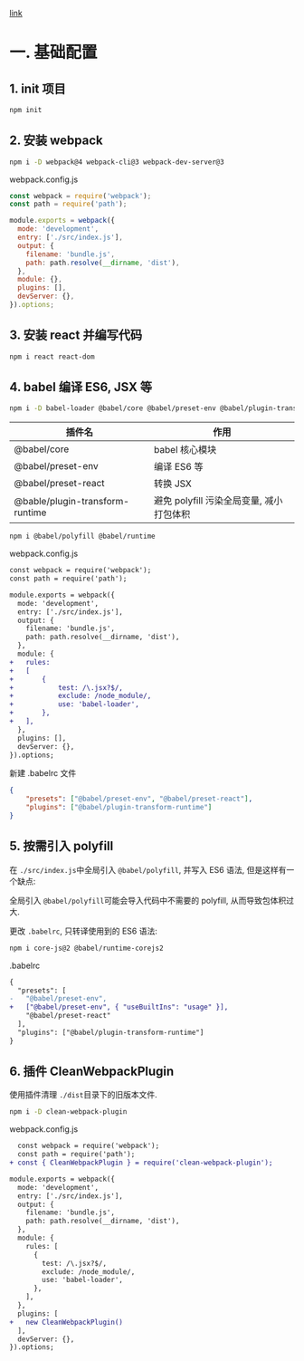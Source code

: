 [link](https://juejin.im/post/6844903862898262024?utm_source=gold_browser_extension#heading-32)

# 一. 基础配置

## 1. init 项目

```bash
npm init
```

## 2. 安装 webpack

```bash
npm i -D webpack@4 webpack-cli@3 webpack-dev-server@3
```

webpack.config.js

```js
const webpack = require('webpack');
const path = require('path');

module.exports = webpack({
  mode: 'development',
  entry: ['./src/index.js'],
  output: {
    filename: 'bundle.js',
    path: path.resolve(__dirname, 'dist'),
  },
  module: {},
  plugins: [],
  devServer: {},
}).options;
```

## 3. 安装 react 并编写代码

```bash
npm i react react-dom
```

## 4. babel 编译 ES6, JSX 等

```bash
npm i -D babel-loader @babel/core @babel/preset-env @babel/plugin-transform-runtime @babel/preset-react
```

| 插件名                          | 作用                                     |
| ------------------------------- | ---------------------------------------- |
| @babel/core                     | babel 核心模块                           |
| @babel/preset-env               | 编译 ES6 等                              |
| @babel/preset-react             | 转换 JSX                                 |
| @bable/plugin-transform-runtime | 避免 polyfill 污染全局变量, 减小打包体积 |

```bash
npm i @babel/polyfill @babel/runtime
```

webpack.config.js

```diff
const webpack = require('webpack');
const path = require('path');

module.exports = webpack({
  mode: 'development',
  entry: ['./src/index.js'],
  output: {
    filename: 'bundle.js',
    path: path.resolve(__dirname, 'dist'),
  },
  module: {
+	rules: 
+	[
+		{
+			test: /\.jsx?$/,
+			exclude: /node_module/,
+			use: 'babel-loader',
+		},
+	],
  },
  plugins: [],
  devServer: {},
}).options;

```

新建 .babelrc 文件

```json
{
    "presets": ["@babel/preset-env", "@babel/preset-react"],
    "plugins": ["@babel/plugin-transform-runtime"]
}
```

## 5. 按需引入 polyfill

在 `./src/index.js`中全局引入 `@babel/polyfill`, 并写入 ES6 语法, 但是这样有一个缺点:

全局引入 `@babel/polyfill`可能会导入代码中不需要的 polyfill, 从而导致包体积过大.

更改 `.babelrc`, 只转译使用到的 ES6 语法:

```bash
npm i core-js@2 @babel/runtime-corejs2
```

.babelrc

```diff
{
  "presets": [
-	"@babel/preset-env",
+	["@babel/preset-env", { "useBuiltIns": "usage" }],
    "@babel/preset-react"
  ],
  "plugins": ["@babel/plugin-transform-runtime"]
}

```

## 6. 插件 CleanWebpackPlugin

使用插件清理 `./dist`目录下的旧版本文件.

```bash
npm i -D clean-webpack-plugin
```

webpack.config.js

```diff
  const webpack = require('webpack');
  const path = require('path');
+ const { CleanWebpackPlugin } = require('clean-webpack-plugin');

module.exports = webpack({
  mode: 'development',
  entry: ['./src/index.js'],
  output: {
    filename: 'bundle.js',
    path: path.resolve(__dirname, 'dist'),
  },
  module: {
    rules: [
      {
        test: /\.jsx?$/,
        exclude: /node_module/,
        use: 'babel-loader',
      },
    ],
  },
  plugins: [
+	new CleanWebpackPlugin()
  ],
  devServer: {},
}).options;
```

